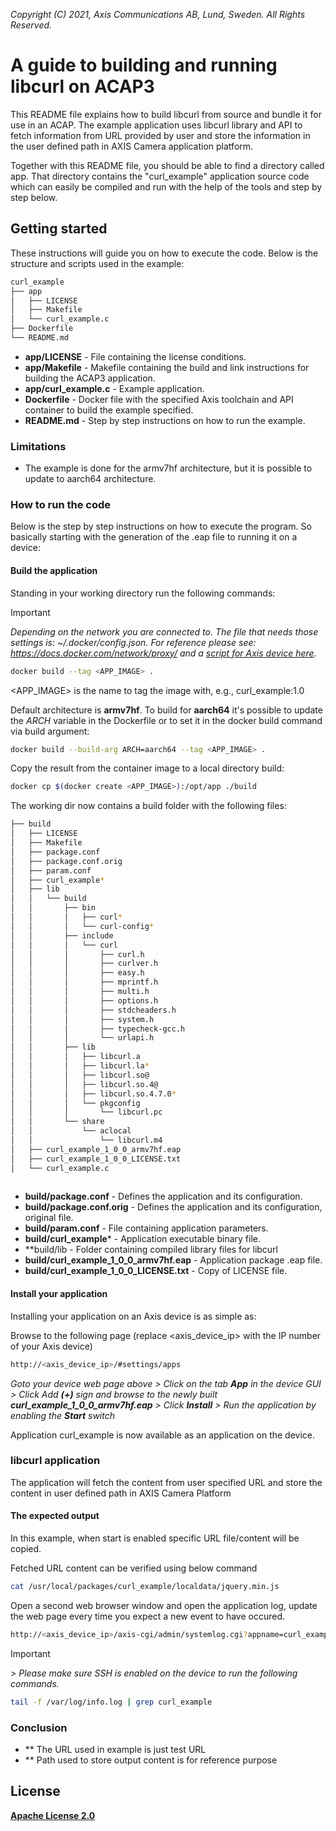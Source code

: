  *Copyright (C) 2021, Axis Communications AB, Lund, Sweden. All Rights Reserved.*

# A guide to building and running libcurl on ACAP3
This README file explains how to build libcurl from source and bundle it for use in an ACAP. The example application uses libcurl library and API to fetch information from
URL provided by user and store the information in the user defined path in AXIS Camera application platform.

Together with this README file, you should be able to find a directory called app. That directory contains the "curl_example" application source code which can easily
be compiled and run with the help of the tools and step by step below.

## Getting started
These instructions will guide you on how to execute the code. Below is the structure and scripts used in the example:

```bash
curl_example
├── app
│   ├── LICENSE
│   ├── Makefile     
│   └── curl_example.c   
├── Dockerfile        
└── README.md
```

* **app/LICENSE**        - File containing the license conditions.
* **app/Makefile**       - Makefile containing the build and link instructions for building the ACAP3 application.
* **app/curl_example.c** - Example application.
* **Dockerfile**         - Docker file with the specified Axis toolchain and API container to build the example specified.
* **README.md**          - Step by step instructions on how to run the example.

### Limitations
* The example is done for the armv7hf architecture, but it is possible to update to aarch64 architecture.

### How to run the code
Below is the step by step instructions on how to execute the program. So basically starting with the generation of the .eap file to running it on a device:

#### Build the application
Standing in your working directory run the following commands:

> [!IMPORTANT]
> *Depending on the network you are connected to.
The file that needs those settings is: *~/.docker/config.json.*
For reference please see: https://docs.docker.com/network/proxy/ and a
[script for Axis device here](../FAQs.md#HowcanIset-upnetworkproxysettingsontheAxisdevice?).*

```bash
docker build --tag <APP_IMAGE> .
```

<APP_IMAGE> is the name to tag the image with, e.g., curl_example:1.0

Default architecture is **armv7hf**. To build for **aarch64** it's possible to
update the *ARCH* variable in the Dockerfile or to set it in the docker build
command via build argument:
```bash
docker build --build-arg ARCH=aarch64 --tag <APP_IMAGE> .
```

Copy the result from the container image to a local directory build:

```bash
docker cp $(docker create <APP_IMAGE>):/opt/app ./build
```

The working dir now contains a build folder with the following files:

```bash
├── build
│   ├── LICENSE
│   ├── Makefile
│   ├── package.conf
│   ├── package.conf.orig
│   ├── param.conf
│   ├── curl_example*
│   ├── lib
│   │   └── build
│   │       ├── bin
│   │       │   ├── curl*
│   │       │   └── curl-config*
│   │       ├── include
│   │       │   └── curl
│   │       │       ├── curl.h  
│   │       │       ├── curlver.h
│   │       │       ├── easy.h
│   │       │       ├── mprintf.h
│   │       │       ├── multi.h
│   │       │       ├── options.h
│   │       │       ├── stdcheaders.h
│   │       │       ├── system.h
│   │       │       ├── typecheck-gcc.h 
│   │       │       └── urlapi.h
│   │       ├── lib
│   │       │   ├── libcurl.a
│   │       │   ├── libcurl.la*
│   │       │   ├── libcurl.so@
│   │       │   ├── libcurl.so.4@
│   │       │   ├── libcurl.so.4.7.0*   
│   │       │   └── pkgconfig
│   │       │       └── libcurl.pc 
│   │       └── share
│   │           └── aclocal
│   │               └── libcurl.m4
│   ├── curl_example_1_0_0_armv7hf.eap
│   ├── curl_example_1_0_0_LICENSE.txt
│   └── curl_example.c
 
```

* **build/package.conf** - Defines the application and its configuration.
* **build/package.conf.orig** - Defines the application and its configuration, original file.
* **build/param.conf** - File containing application parameters.
* **build/curl_example*** - Application executable binary file.
* **build/lib - Folder containing compiled library files for libcurl
* **build/curl_example_1_0_0_armv7hf.eap** - Application package .eap file.
* **build/curl_example_1_0_0_LICENSE.txt** - Copy of LICENSE file.

#### Install your application
Installing your application on an Axis device is as simple as:

Browse to the following page (replace <axis_device_ip> with the IP number of your Axis device)

```bash
http://<axis_device_ip>/#settings/apps
```

*Goto your device web page above > Click on the tab **App** in the device GUI > Click Add **(+)** sign and browse to
the newly built **curl_example_1_0_0_armv7hf.eap** > Click **Install** > Run the application by enabling the **Start** switch*

Application curl_example is now available as an application on the device.

### libcurl application
The application will fetch the content from user specified URL and store the content in user defined path in AXIS Camera Platform  


#### The expected output
In this example, when start is enabled specific URL file/content will be copied.

Fetched URL content can be verified using below command

```bash
cat /usr/local/packages/curl_example/localdata/jquery.min.js
```

Open a second web browser window and open the application log, update the web page every time you expect a new event to have occured.

```bash
http://<axis_device_ip>/axis-cgi/admin/systemlog.cgi?appname=curl_example
```

>[!IMPORTANT]
*> Please make sure SSH is enabled on the device to run the following commands.*
```bash
tail -f /var/log/info.log | grep curl_example
```
### Conclusion

* ** The URL used in example is just test URL
* ** Path used to store output content is for reference purpose 

## License
**[Apache License 2.0](../../LICENSE)**
